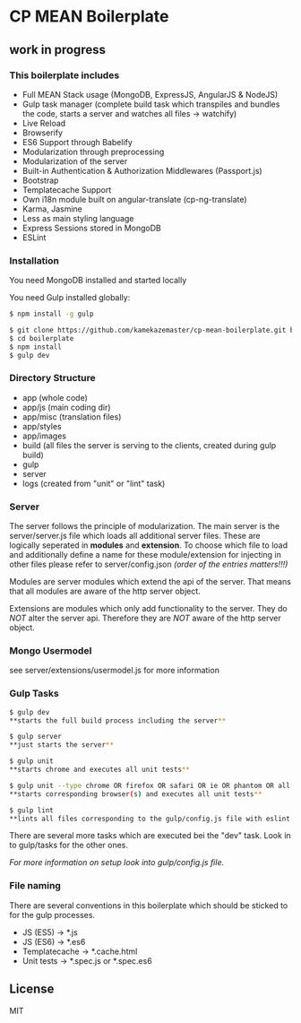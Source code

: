 # CP MEAN Boilerplate

## work in progress

### This boilerplate includes

- Full MEAN Stack usage (MongoDB, ExpressJS, AngularJS & NodeJS)
- Gulp task manager (complete build task which transpiles and bundles the code, starts a server and watches all files -> watchify)
- Live Reload
- Browserify
- ES6 Support through Babelify
- Modularization through preprocessing
- Modularization of the server
- Built-in Authentication & Authorization Middlewares (Passport.js)
- Bootstrap
- Templatecache Support
- Own i18n module built on angular-translate (cp-ng-translate)
- Karma, Jasmine
- Less as main styling language
- Express Sessions stored in MongoDB
- ESLint 

### Installation

You need MongoDB installed and started locally

You need Gulp installed globally:

```sh
$ npm install -g gulp
```

```sh
$ git clone https://github.com/kamekazemaster/cp-mean-boilerplate.git boilerplate
$ cd boilerplate
$ npm install
$ gulp dev
```

### Directory Structure

- app (whole code)
- app/js (main coding dir)
- app/misc (translation files)
- app/styles
- app/images
- build (all files the server is serving to the clients, created during gulp build)
- gulp
- server
- logs (created from "unit" or "lint" task)

### Server

The server follows the principle of modularization.
The main server is the server/server.js file which loads all additional server files.
These are logically seperated in **modules** and **extension**.
To choose which file to load and additionally define a name for these module/extension for injecting in other files please refer to
server/config.json *(order of the entries matters!!!)*

Modules are server modules which extend the api of the server. That means that all
modules are aware of the http server object.

Extensions are modules which only add functionality to the server. They do *NOT* alter the server api.
Therefore they are *NOT* aware of the http server object.

### Mongo Usermodel

see server/extensions/usermodel.js for more information


### Gulp Tasks
 
```sh
$ gulp dev
**starts the full build process including the server**
```
```sh
$ gulp server
**just starts the server**
```
```sh
$ gulp unit
**starts chrome and executes all unit tests**
```
```sh
$ gulp unit --type chrome OR firefox OR safari OR ie OR phantom OR all
**starts corresponding browser(s) and executes all unit tests**
```
```sh
$ gulp lint
**lints all files corresponding to the gulp/config.js file with eslint (eslint config is in .eslintrc file)**
```

There are several more tasks which are executed bei the "dev" task. Look in to gulp/tasks for the other ones.

*For more information on setup look into gulp/config.js file.*


### File naming

There are several conventions in this boilerplate which should be sticked to for the gulp processes.

- JS (ES5) -> *.js
- JS (ES6) -> *.es6
- Templatecache -> *.cache.html
- Unit tests -> *.spec.js or *.spec.es6

License
----

MIT